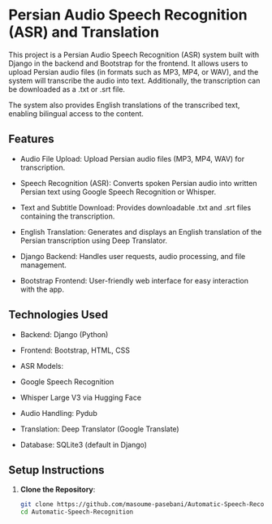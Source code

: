 
# Persian Audio Speech Recognition (ASR) and Translation

This project is a Persian Audio Speech Recognition (ASR) system built with Django in the backend and Bootstrap for the frontend. It allows users to upload Persian audio files (in formats such as MP3, MP4, or WAV), and the system will transcribe the audio into text. Additionally, the transcription can be downloaded as a .txt or .srt file.

The system also provides English translations of the transcribed text, enabling bilingual access to the content.

## Features

- Audio File Upload: Upload Persian audio files (MP3, MP4, WAV) for transcription.

- Speech Recognition (ASR): Converts spoken Persian audio into written Persian text using Google Speech Recognition or Whisper.

- Text and Subtitle Download: Provides downloadable .txt and .srt files containing the transcription.

- English Translation: Generates and displays an English translation of the Persian transcription using Deep Translator.

- Django Backend: Handles user requests, audio processing, and file management.

- Bootstrap Frontend: User-friendly web interface for easy interaction with the app.

## Technologies Used
- Backend: Django (Python)

- Frontend: Bootstrap, HTML, CSS

- ASR Models:
- Google Speech Recognition
- Whisper Large V3 via Hugging Face
- Audio Handling: Pydub
- Translation: Deep Translator (Google Translate)
- Database: SQLite3 (default in Django)



## Setup Instructions

1. **Clone the Repository**:
   ```bash
   git clone https://github.com/masoume-pasebani/Automatic-Speech-Recognition.git
   cd Automatic-Speech-Recognition
